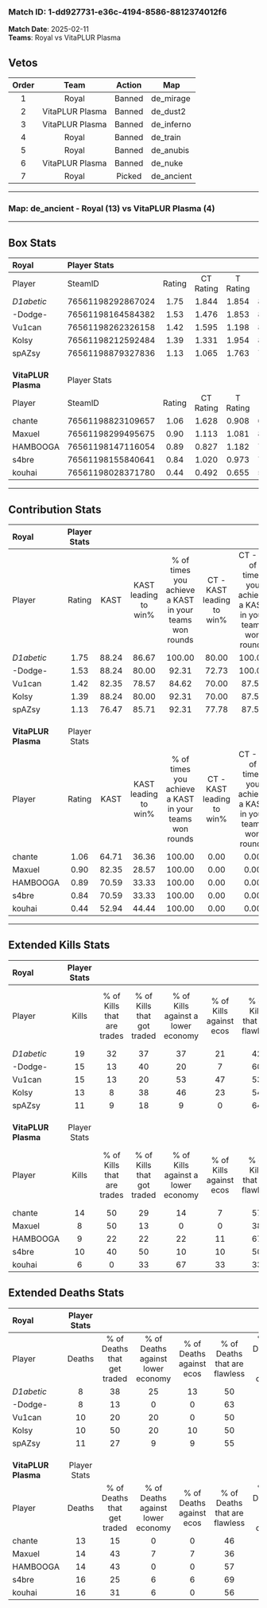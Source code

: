 ### Match ID: 1-dd927731-e36c-4194-8586-8812374012f6  
**Match Date**: 2025-02-11  
**Teams**: Royal vs VitaPLUR Plasma  

## Vetos  

| Order | Team | Action | Map |
| :---: | :--: | :----: | --- |
| 1 | Royal | Banned | de_mirage |
| 2 | VitaPLUR Plasma | Banned | de_dust2 |
| 3 | VitaPLUR Plasma | Banned | de_inferno |
| 4 | Royal | Banned | de_train |
| 5 | Royal | Banned | de_anubis |
| 6 | VitaPLUR Plasma | Banned | de_nuke |
| 7 | Royal | Picked | de_ancient |

---  

### **Map**: de_ancient - Royal (13) vs VitaPLUR Plasma (4)  
---  

## Box Stats  

| **Royal**           | Player Stats      |        |           |          |       |      |       |         |        |      |     |
| :- | :- | :-: | :-: | :-: | :-: | :-: | :-: | :-: | :-: | :-: | :-: |
| Player              | SteamID           | Rating | CT Rating | T Rating | KAST  | ADR  | Kills | Assists | Deaths | K/D  | HS% |
| _D1abetic_          | 76561198292867024 |  1.75  |   1.844   |  1.854   | 88.24 | 94.5 |  19   |    5    |   8    | 2.38 | 26  |
| -Dodge-             | 76561198164584382 |  1.53  |   1.476   |  1.853   | 88.24 | 86.4 |  15   |    7    |   8    | 1.88 | 46  |
| Vu1can              | 76561198262326158 |  1.42  |   1.595   |  1.198   | 82.35 | 83.9 |  15   |    6    |   10   | 1.50 | 33  |
| Kolsy               | 76561198212592484 |  1.39  |   1.331   |  1.954   | 88.24 | 92.2 |  13   |    7    |   10   | 1.30 | 53  |
| spAZsy              | 76561198879327836 |  1.13  |   1.065   |  1.763   | 76.47 | 82.4 |  11   |    6    |   11   | 1.00 | 81  |
|                     |                   |        |           |          |       |      |       |         |        |      |     |
|                     |                   |        |           |          |       |      |       |         |        |      |     |
|                     |                   |        |           |          |       |      |       |         |        |      |     |
| **VitaPLUR Plasma** | Player Stats      |        |           |          |       |      |       |         |        |      |     |
| Player              | SteamID           | Rating | CT Rating | T Rating | KAST  | ADR  | Kills | Assists | Deaths | K/D  | HS% |
| chante              | 76561198823109657 |  1.06  |   1.628   |  0.908   | 64.71 | 67.9 |  14   |    0    |   13   | 1.08 | 42  |
| Maxuel              | 76561198299495675 |  0.90  |   1.113   |  1.081   | 82.35 | 78.6 |   8   |    3    |   14   | 0.57 | 75  |
| HAMBOOGA            | 76561198147116054 |  0.89  |   0.827   |  1.182   | 70.59 | 77.8 |   9   |    7    |   14   | 0.64 | 77  |
| s4bre               | 76561198155840641 |  0.84  |   1.020   |  0.973   | 70.59 | 70.1 |  10   |    6    |   16   | 0.63 | 30  |
| kouhai              | 76561198028371780 |  0.44  |   0.492   |  0.655   | 52.94 | 50.9 |   6   |    5    |   16   | 0.38 | 66  |
---  

## Contribution Stats  

| **Royal**           | Player Stats |       |                      |                                                        |                           |                                                             |                          |                                                            |
| :- | :-: | :-: | :-: | :-: | :-: | :-: | :-: | :-: |
| Player              |    Rating    | KAST  | KAST leading to win% | % of times you achieve a KAST in your teams won rounds | CT - KAST leading to win% | CT - % of times you achieve a KAST in your teams won rounds | T - KAST leading to win% | T - % of times you achieve a KAST in your teams won rounds |
| _D1abetic_          |     1.75     | 88.24 |        86.67         |                         100.00                         |           80.00           |                           100.00                            |          100.00          |                           100.00                           |
| -Dodge-             |     1.53     | 88.24 |        80.00         |                         92.31                          |           72.73           |                           100.00                            |          100.00          |                           80.00                            |
| Vu1can              |     1.42     | 82.35 |        78.57         |                         84.62                          |           70.00           |                            87.50                            |          100.00          |                           80.00                            |
| Kolsy               |     1.39     | 88.24 |        80.00         |                         92.31                          |           70.00           |                            87.50                            |          100.00          |                           100.00                           |
| spAZsy              |     1.13     | 76.47 |        85.71         |                         92.31                          |           77.78           |                            87.50                            |          100.00          |                           100.00                           |
|                     |              |       |                      |                                                        |                           |                                                             |                          |                                                            |
|                     |              |       |                      |                                                        |                           |                                                             |                          |                                                            |
|                     |              |       |                      |                                                        |                           |                                                             |                          |                                                            |
| **VitaPLUR Plasma** | Player Stats |       |                      |                                                        |                           |                                                             |                          |                                                            |
| Player              |    Rating    | KAST  | KAST leading to win% | % of times you achieve a KAST in your teams won rounds | CT - KAST leading to win% | CT - % of times you achieve a KAST in your teams won rounds | T - KAST leading to win% | T - % of times you achieve a KAST in your teams won rounds |
| chante              |     1.06     | 64.71 |        36.36         |                         100.00                         |           0.00            |                            0.00                             |          66.67           |                           100.00                           |
| Maxuel              |     0.90     | 82.35 |        28.57         |                         100.00                         |           0.00            |                            0.00                             |          44.44           |                           100.00                           |
| HAMBOOGA            |     0.89     | 70.59 |        33.33         |                         100.00                         |           0.00            |                            0.00                             |          50.00           |                           100.00                           |
| s4bre               |     0.84     | 70.59 |        33.33         |                         100.00                         |           0.00            |                            0.00                             |          44.44           |                           100.00                           |
| kouhai              |     0.44     | 52.94 |        44.44         |                         100.00                         |           0.00            |                            0.00                             |          66.67           |                           100.00                           |
---  

## Extended Kills Stats  

| **Royal**           | Player Stats |                            |                            |                                    |                         |                              |                                 |                                       |                    |           |
| :- | :-: | :-: | :-: | :-: | :-: | :-: | :-: | :-: | :-: | :-: |
| Player              |    Kills     | % of Kills that are trades | % of Kills that got traded | % of Kills against a lower economy | % of Kills against ecos | % of Kills that are flawless | % of Kills that are close duels | % of Kills that are assisted by flash | Pistol Round Kills | AWP Kills |
| _D1abetic_          |      19      |             32             |             37             |                 37                 |           21            |              42              |               16                |                   0                   |         0          |     2     |
| -Dodge-             |      15      |             13             |             40             |                 20                 |            7            |              60              |                7                |                   7                   |         0          |     1     |
| Vu1can              |      15      |             13             |             20             |                 53                 |           47            |              53              |                0                |                   0                   |         0          |     2     |
| Kolsy               |      13      |             8              |             38             |                 46                 |           23            |              54              |                8                |                   0                   |         5          |     1     |
| spAZsy              |      11      |             9              |             18             |                 9                  |            0            |              64              |                9                |                   0                   |         0          |     4     |
|                     |              |                            |                            |                                    |                         |                              |                                 |                                       |                    |           |
|                     |              |                            |                            |                                    |                         |                              |                                 |                                       |                    |           |
|                     |              |                            |                            |                                    |                         |                              |                                 |                                       |                    |           |
| **VitaPLUR Plasma** | Player Stats |                            |                            |                                    |                         |                              |                                 |                                       |                    |           |
| Player              |    Kills     | % of Kills that are trades | % of Kills that got traded | % of Kills against a lower economy | % of Kills against ecos | % of Kills that are flawless | % of Kills that are close duels | % of Kills that are assisted by flash | Pistol Round Kills | AWP Kills |
| chante              |      14      |             50             |             29             |                 14                 |            7            |              57              |                0                |                   7                   |         0          |     1     |
| Maxuel              |      8       |             50             |             13             |                 0                  |            0            |              38              |                0                |                   0                   |         0          |     2     |
| HAMBOOGA            |      9       |             22             |             22             |                 22                 |           11            |              67              |               11                |                   0                   |         0          |     0     |
| s4bre               |      10      |             40             |             50             |                 10                 |           10            |              50              |               10                |                   0                   |         3          |     2     |
| kouhai              |      6       |             0              |             33             |                 67                 |           33            |              33              |                0                |                   0                   |         0          |     0     |
## Extended Deaths Stats  

| **Royal**           | Player Stats |                             |                                   |                          |                               |                            |                           |               |
| :- | :-: | :-: | :-: | :-: | :-: | :-: | :-: | :-: |
| Player              |    Deaths    | % of Deaths that get traded | % of Deaths against lower economy | % of Deaths against ecos | % of Deaths that are flawless | % of Deaths that are close | % of Deaths while blinded | Deaths to AWP |
| _D1abetic_          |      8       |             38              |                25                 |            13            |              50               |             0              |             0             |       0       |
| -Dodge-             |      8       |             13              |                 0                 |            0             |              63               |             0              |            13             |       0       |
| Vu1can              |      10      |             20              |                20                 |            0             |              50               |             0              |             0             |       1       |
| Kolsy               |      10      |             50              |                20                 |            10            |              50               |             10             |             0             |       1       |
| spAZsy              |      11      |             27              |                 9                 |            9             |              55               |             9              |             0             |       1       |
|                     |              |                             |                                   |                          |                               |                            |                           |               |
|                     |              |                             |                                   |                          |                               |                            |                           |               |
|                     |              |                             |                                   |                          |                               |                            |                           |               |
| **VitaPLUR Plasma** | Player Stats |                             |                                   |                          |                               |                            |                           |               |
| Player              |    Deaths    | % of Deaths that get traded | % of Deaths against lower economy | % of Deaths against ecos | % of Deaths that are flawless | % of Deaths that are close | % of Deaths while blinded | Deaths to AWP |
| chante              |      13      |             15              |                 0                 |            0             |              46               |             15             |             0             |       0       |
| Maxuel              |      14      |             43              |                 7                 |            7             |              36               |             21             |             0             |       1       |
| HAMBOOGA            |      14      |             43              |                 0                 |            0             |              57               |             0              |             0             |       1       |
| s4bre               |      16      |             25              |                 6                 |            6             |              69               |             6              |             0             |       1       |
| kouhai              |      16      |             31              |                 6                 |            0             |              56               |             0              |             6             |       2       |
